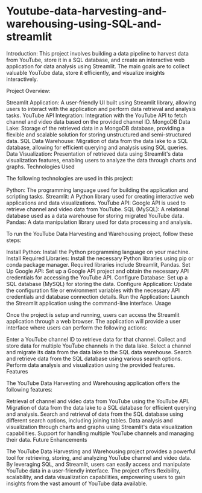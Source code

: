 # Youtube-data-harvesting-and-warehousing-using-SQL-and-streamlit

Introduction:
This project involves building a data pipeline to harvest data from YouTube, store it in a SQL database, and create an interactive web application for data analysis using Streamlit. The main goals are to collect valuable YouTube data, store it efficiently, and visualize insights interactively.

Project Overview:

Streamlit Application: A user-friendly UI built using Streamlit library, allowing users to interact with the application and perform data retrieval and analysis tasks.
YouTube API Integration: Integration with the YouTube API to fetch channel and video data based on the provided channel ID.
MongoDB Data Lake: Storage of the retrieved data in a MongoDB database, providing a flexible and scalable solution for storing unstructured and semi-structured data.
SQL Data Warehouse: Migration of data from the data lake to a SQL database, allowing for efficient querying and analysis using SQL queries.
Data Visualization: Presentation of retrieved data using Streamlit's data visualization features, enabling users to analyze the data through charts and graphs.
Technologies Used

The following technologies are used in this project:

Python: The programming language used for building the application and scripting tasks.
Streamlit: A Python library used for creating interactive web applications and data visualizations.
YouTube API: Google API is used to retrieve channel and video data from YouTube.
SQL (MySQL): A relational database used as a data warehouse for storing migrated YouTube data.
Pandas: A data manipulation library used for data processing and analysis.

To run the YouTube Data Harvesting and Warehousing project, follow these steps:

Install Python: Install the Python programming language on your machine.
Install Required Libraries: Install the necessary Python libraries using pip or conda package manager. Required libraries include Streamlit, Pandas.
Set Up Google API: Set up a Google API project and obtain the necessary API credentials for accessing the YouTube API.
Configure Database: Set up a SQL database (MySQL) for storing the data.
Configure Application: Update the configuration file or environment variables with the necessary API credentials and database connection details.
Run the Application: Launch the Streamlit application using the command-line interface.
Usage

Once the project is setup and running, users can access the Streamlit application through a web browser. The application will provide a user interface where users can perform the following actions:

Enter a YouTube channel ID to retrieve data for that channel.
Collect and store data for multiple YouTube channels in the data lake.
Select a channel and migrate its data from the data lake to the SQL data warehouse.
Search and retrieve data from the SQL database using various search options.
Perform data analysis and visualization using the provided features.
Features

The YouTube Data Harvesting and Warehousing application offers the following features:

Retrieval of channel and video data from YouTube using the YouTube API.
Migration of data from the data lake to a SQL database for efficient querying and analysis.
Search and retrieval of data from the SQL database using different search options, including joining tables.
Data analysis and visualization through charts and graphs using Streamlit's data visualization capabilities.
Support for handling multiple YouTube channels and managing their data.
Future Enhancements

The YouTube Data Harvesting and Warehousing project provides a powerful tool for retrieving, storing, and analyzing YouTube channel and video data. By leveraging SQL, and Streamlit, users can easily access and manipulate YouTube data in a user-friendly interface. The project offers flexibility, scalability, and data visualization capabilities, empowering users to gain insights from the vast amount of YouTube data available.

